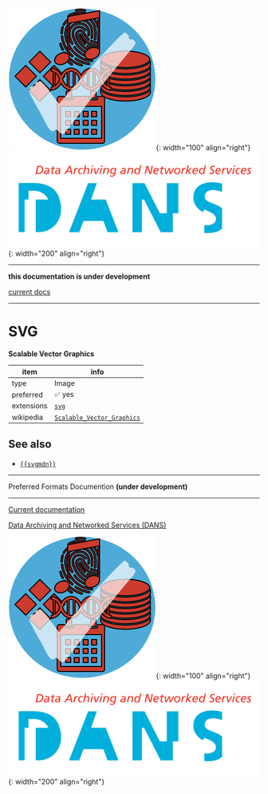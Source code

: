 ![img](../images/formats.png){: width="100" align="right"}
![img](../images/DANS.png){: width="200" align="right"}

---

**this documentation is under development**

[current docs]({{preferredFormats}})

---



# SVG

**Scalable Vector Graphics**

item | info
--- | ---
type | Image
preferred | ✅ yes
extensions | [`svg`](../extensions/svg.md)
wikipedia | [`Scalable_Vector_Graphics`]({{wikipedia}}/Scalable_Vector_Graphics)



## See also
*   [`{{svgmdn}}`]({{svgmdn}})




---

Preferred Formats Documention **(under development)**

---

[Current documentation]({{preferredFormats}})

[Data Archiving and Networked Services (DANS)]({{dans}})

![img](../images/formats.png){: width="100" align="right"}
![img](../images/DANS.png){: width="200" align="right"}
